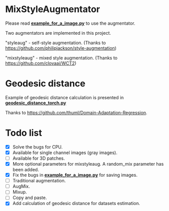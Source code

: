 # MixStyleAugmentator
Please read [**example_for_a_image.py**](https://github.com/mp31192/MixStyleAugmentator/blob/main/example_for_a_image.py) to use the augmentator.

Two augmentators are implemented in this project.

"styleaug" - self-style augmentation. (Thanks to https://github.com/philipjackson/style-augmentation)

"mixstyleaug" - mixed style augmentation. (Thanks to https://github.com/clovaai/WCT2)

# Geodesic distance
Example of geodesic distance calculation is presented in [**geodesic_distance_torch.py**](https://github.com/mp31192/MixStyleAugmentator/blob/main/geodesic_distance_torch.py)

Thanks to https://github.com/thuml/Domain-Adaptation-Regression.

# Todo list
- [X] Solve the bugs for CPU.
- [X] Available for single channel images (gray images).
- [ ] Available for 3D patches.
- [X] More optional parameters for mixstyleaug. A random_mix parameter has been added.
- [X] Fix the bugs in [**example_for_a_image.py**](https://github.com/mp31192/MixStyleAugmentator/blob/main/example_for_a_image.py) for saving images.
- [ ] Traditional augmentation.
- [ ] AugMix.
- [ ] Mixup.
- [ ] Copy and paste.
- [X] Add calculation of geodesic distance for datasets estimation.

